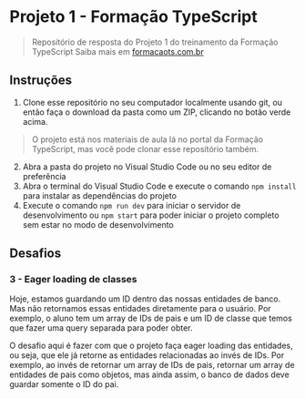 # Projeto 1 - Formação TypeScript

> Repositório de resposta do Projeto 1 do treinamento da Formação TypeScript
> Saiba mais em [formacaots.com.br](https://formacaots.com.br)

## Instruções

1. Clone esse repositório no seu computador localmente usando git, ou então faça o download da pasta como um ZIP, clicando no botão verde acima.

> O projeto está nos materiais de aula lá no portal da Formação TypeScript, mas você pode clonar esse repositório também.

2. Abra a pasta do projeto no Visual Studio Code ou no seu editor de preferência
3. Abra o terminal do Visual Studio Code e execute o comando `npm install` para instalar as dependências do projeto
4. Execute o comando `npm run dev` para iniciar o servidor de desenvolvimento ou `npm start` para poder iniciar o projeto completo sem estar no modo de desenvolvimento

## Desafios

### 3 - Eager loading de classes

Hoje, estamos guardando um ID dentro das nossas entidades de banco. Mas não retornamos essas entidades diretamente para o usuário. Por exemplo, o aluno tem um array de IDs de pais e um ID de classe que temos que fazer uma query separada para poder obter.

O desafio aqui é fazer com que o projeto faça eager loading das entidades, ou seja, que ele já retorne as entidades relacionadas ao invés de IDs. Por exemplo, ao invés de retornar um array de IDs de pais, retornar um array de entidades de pais como objetos, mas ainda assim, o banco de dados deve guardar somente o ID do pai.
